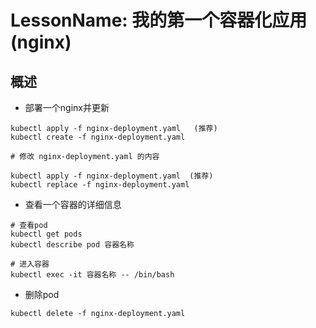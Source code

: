 # LessonName: 我的第一个容器化应用(nginx)

## 概述

- 部署一个nginx并更新

```
kubectl apply -f nginx-deployment.yaml   (推荐)
kubectl create -f nginx-deployment.yaml

# 修改 nginx-deployment.yaml 的内容

kubectl apply -f nginx-deployment.yaml  (推荐)
kubectl replace -f nginx-deployment.yaml

```

- 查看一个容器的详细信息

```
# 查看pod
kubectl get pods
kubectl describe pod 容器名称

# 进入容器
kubectl exec -it 容器名称 -- /bin/bash

```

- 删除pod

```
kubectl delete -f nginx-deployment.yaml
```